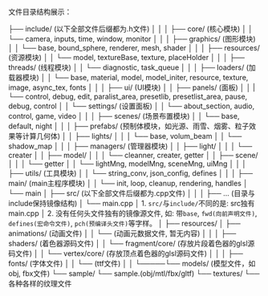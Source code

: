 文件目录结构展示：

├── include/    (以下全部文件后缀都为.h文件)
│     │
│     ├── core/ (核心模块)
│     │    └── camera, inputs, time, window, monitor
│     │
│     ├── graphics/ (图形模块)
│     │    └── base, bound_sphere, renderer, mesh, shader
│     │
│     ├── resources/ (资源模块)
│     │    └── model, textureBase, texture, placeHolder
│     │
│     ├── threads/ (线程模块)
│     │    └── diagnostic, task_queue
│     │
│     ├── loaders/ (加载器模块)
│     │    └── base, material, model, model_initer, resource, texture, image, async_tex, fonts
│     │
│     ├── ui/ (UI模块)
│     │    ├── panels/ (面板)
│     │    |    └── control, debug, edit, paralist_area, presetlib, presetlist_area, pause, debug, control
│     │    └── settings/ (设置面板)
│     │         └── about_section, audio, control, game, video
│     │
│     ├── scenes/ (场景布置模块)
│     │    └── base, default, night
│     │
│     ├── prefabs/ (预制体模块，如光源、雨雪、烟雾、粒子效果等计算几何体)
│     │    ├── lights/
│     │    │    └── base, volum_beam
│     │    └── shadow_map
│     │
│     ├── managers/ (管理器模块)
│     │    ├── light/
│     │    │    └── creater
│     │    ├── model/
│     │    │    └── cleanner, creater, getter
│     │    ├── scene/
│     │    │    └── getter
│     │    └── lightMng, modelMng, sceneMng, uiMng
│     │
│     ├── utils/ (工具模块)
│     │    └── string_conv, json_config, defines
│     │
│     ├── main/ (main主程序模块)
│     │    └── init, loop, cleanup, rendering, handles
│     └── main
│
├── src/    (以下全部文件后缀都为.cpp文件)
│     │
│     ├── ... (目录与include保持镜像结构)
│     └── main.cpp
│          1. `src/`与`include/`不同的是: src独有main.cpp
│          2. 没有任何头文件独有的镜像源文件, 如: 带`base`, `fwd(向前声明文件)`, `defines(宏命令文件)`, `pch(预编译头文件)`等字样。
│
├── resources/
│     ├── animations/ (动画文件)
│     │     └── (动画元数据文件, 暂无内容)
│     │
│     ├── shaders/ (着色器源码文件)
│     │     └── fragment/core/ (存放片段着色器的glsl源码文件)
│     │     └── vertex/core/ (存放顶点着色器的glsl源码文件)
│     │
│     ├── fonts/ (字体文件)
│     │     └── (ttf文件)
│     │
└─────└── models/ (模型文件，如obj, fbx文件)
            └── sample/
                    └── sample.(obj/mtl/fbx/gltf)
                    └── textures/
                            └── 各种各样的纹理文件
